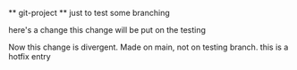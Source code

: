 ** git-project **
just to test some branching


here's a change
this change will be put on the testing 

Now this change is divergent. Made on main, not on testing branch.
this is a hotfix entry
